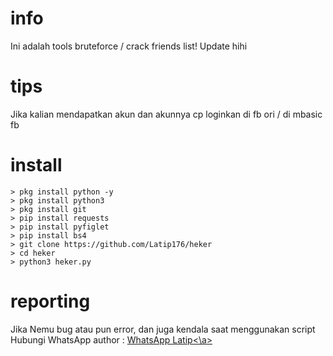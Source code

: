 # info
Ini adalah tools bruteforce / crack friends list! Update hihi
# tips
Jika kalian mendapatkan akun dan akunnya cp loginkan di fb ori / di mbasic fb
# install
```TXT
> pkg install python -y
> pkg install python3
> pkg install git
> pip install requests
> pip install pyfiglet
> pip install bs4
> git clone https://github.com/Latip176/heker
> cd heker
> python3 heker.py
```
# reporting
Jika Nemu bug atau pun error, dan juga kendala saat menggunakan script
Hubungi WhatsApp author : <a href='https://wa.me/+6283870396203/?text=Hallo'>WhatsApp Latip<\a>
